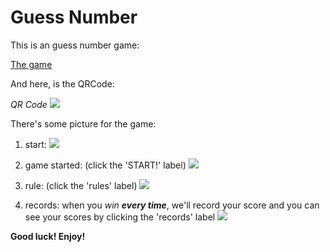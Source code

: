 # Guess Number

This is an guess number game:

[The game](https://yufeixian.github.io/guessNumber/)


And here, is the QRCode:

*QR Code*
![](https://yufeixian.github.io/guessNumber/img/QRCode.png)

There's some picture for the game:

  1. start:
  ![](https://yufeixian.github.io/guessNumber/img/start.png)

  2. game started: \(click the 'START!' label\)
  ![](https://yufeixian.github.io/guessNumber/img/playing.png)

  3. rule: \(click the 'rules' label\)
  ![](https://yufeixian.github.io/guessNumber/img/rule.png)

  4. records: when you *win* __*every time*__, we'll record your score and you can see your scores by clicking the 'records' label
  ![](https://yufeixian.github.io/guessNumber/img/records.png)



__Good luck! Enjoy!__
